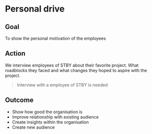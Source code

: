 # Personal drive

## Goal

To show the personal motivation of the employees

## Action

We interview employees of STBY about their favorite project. What roadblocks they faced and what changes they hoped to aspire with the project.

> Interview with a employee of STBY is needed

## Outcome

* Show how good the organisation is
* Improve relationship with existing audience
* Create insights within the organisation
* Create new audience
